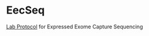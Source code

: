 # EecSeq
[Lab Protocol](https://github.com/jpuritz/EecSeq/blob/master/Protocol.md) for Expressed Exome Capture Sequencing  
